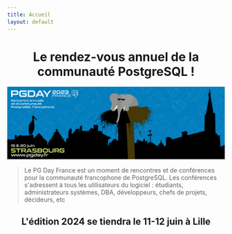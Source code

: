 ```yaml
---
title: Accueil
layout: default
---
```


<center>
<h1>Le rendez-vous annuel de la communauté PostgreSQL ! </h1>
</center>

<center>
<img src="img/twitter_2023.png" alt="" class="img-responsive"/>
</center>

> Le PG Day France est un moment de rencontres et de conférences pour la
> communauté francophone de PostgreSQL. Les conférences s'adressent à tous
> les utilisateurs du logiciel : étudiants, administrateurs systèmes, DBA,
> développeurs, chefs de projets, décideurs, etc
<!--

<center>
<iframe width="560" height="315" src="https://www.youtube-nocookie.com/embed/35oUEFtLcxg" title="YouTube video player" frameborder="0" allow="accelerometer; autoplay; clipboard-write; encrypted-media; gyroscope; picture-in-picture; web-share" allowfullscreen></iframe>


<p>
<a href='https://live.pgday.fr/'>Le Live est également disponible via Peertube !</a>
<br/>
sur <a href='https://live.pgday.fr/'>https://live.pgday.fr/</a>
</p>

</center>
-->

<center>
<h2>L'édition 2024 se tiendra le 11-12 juin à Lille</h2>
<!--<h3><a href='/appel'>l'appel à orateur est ouvert</a></h3>-->
<!--
<div class='row'>
  <div class='col-md-6 col-md-offset-3 col-xs-12'>
    <a href="/programme" type="button" class="btn btn-primary btn-lg btn-block">Programme en ligne !</a>
  </div>
</div>
-->
</center>
<!--

<br/><br/>
<center><iframe width="560" height="315" src="https://www.youtube.com/embed/videoseries?list=PL8hcbCbHVHQmSpvAHgPUAz3y-mxEccg0I" title="YouTube video player" frameborder="0" allow="accelerometer; autoplay; clipboard-write; encrypted-media; gyroscope; picture-in-picture" allowfullscreen></iframe></center>

Vous pouvez consulter les vidéos des éditions précédentes sur
[notre chaine Youtube](https://www.youtube.com/channel/UCR7skKC85Zn6p7fJ-lW7G8g)

-->
<!--

### Nos partenaires
<div class="container">
        <div class="col-xs-12 col-md-6">
          <a href="https://www.atolcd.com/" class="thumbnail">
            <img src="img/atolcd.png" alt="Atol CD" class="pg_sponsor">
          </a>
        </div>
        <div class="col-xs-12 col-md-6">
            <a href="https://capdata.fr/" class="thumbnail">
              <img src="img/capdata.png" alt="CapData" class="pg_sponsor">
            </a>
          </div>
        <div class="col-xs-12 col-md-6">
          <a href="https://dalibo.com/" class="thumbnail">
            <img src="img/dalibo.png" alt="Dalibo" class="pg_sponsor">
          </a>
        </div>
        <div class="col-xs-12 col-md-6">
          <a href="https://www.enterprisedb.com/" class="thumbnail">
            <img src="img/enterprisedb.jpg" alt="EnterpriseDB" class="pg_sponsor">
          </a>
        </div>
        <div class="col-xs-12 col-md-6">
          <a href="http://www.evolix.fr/" class="thumbnail">
            <img src="img/evolix.png" alt="Evolix" class="pg_sponsor">
          </a>
        </div>
        <div class="col-xs-12 col-md-6">
          <a href="https://leboncoin.fr" class="thumbnail">
            <img src="img/leboncoin.png" alt="Le Bon Coin" class="pg_sponsor">
          </a>
        </div>
        <div class="col-xs-12 col-md-6">
          <a href="https://linagora.com/" class="thumbnail">
            <img src="img/linagora.png" alt="Linagora" class="pg_sponsor">
          </a>
        </div>
        <div class="col-xs-12 col-md-6">
          <a href="http://microsoft.com" class="thumbnail">
            <img src="img/microsoft.png" alt="Microsoft">
          </a>
        </div>
        <div class="col-xs-12 col-md-6">
          <a href="https://orachrome.com/" class="thumbnail">
            <img src="img/orachrome.png" alt="Orachrome" class="pg_sponsor">
          </a>
        </div>
        <div class="col-xs-12 col-md-6">
          <a href="http://oslandia.com/" class="thumbnail">
            <img src="img/oslandia.png" alt="Oslandia" class="pg_sponsor">
          </a>
        </div>
        <div class="col-xs-12 col-md-6">
          <a href="https://www.ovh.com/fr/" class="thumbnail">
            <img src="img/ovh.png" alt="OVH">
          </a>
        </div>
        <div class="col-xs-12 col-md-6">
          <a href="https://www.quest.com/fr-fr/" class="thumbnail">
            <img src="img/quest.jpg" alt="Quest">
          </a>
        </div>
      </div>


</div>
-->

